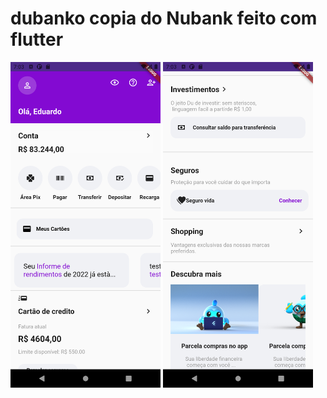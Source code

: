 # dubanko copia do Nubank feito com flutter
<img src="assets/img/1.png" width="240">
<img src="assets/img/2.png" width="240">
